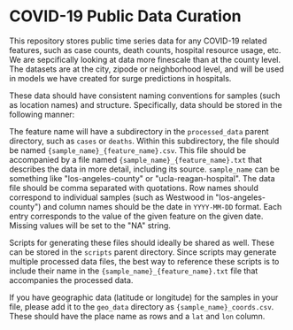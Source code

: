 # COVID-19 Public Data Curation

This repository stores public time series data for any COVID-19 related features, such as case counts, death counts, hospital resource usage, etc. We are sepcifically looking at data more finescale than at the county level. The datasets are at the city, zipode or neighborhood level, and will be used in models we have created for surge predictions in hospitals.

These data should have consistent naming conventions for samples (such as location names) and structure. Specifically, data should be stored in the following manner:

The feature name will have a subdirectory in the `processed_data` parent directory, such as `cases` or `deaths`. Within this subdirectory, the file should be named `{sample_name}_{feature_name}.csv`. This file should be accompanied by a file named `{sample_name}_{feature_name}.txt` that describes the data in more detail, including its source. `sample_name` can be something like "los-angeles-county" or "ucla-reagan-hospital".  The data file should be comma separated with quotations. Row names should correspond to individual samples (such as Westwood in "los-angeles-county") and column names should be the date in `YYYY-MM-DD` format. Each entry corresponds to the value of the given feature on the given date. Missing values will be set to the "NA" string. 

Scripts for generating these files should ideally be shared as well. These can be stored in the `scripts` parent directory. Since scripts may generate multiple processed data files, the best way to reference these scripts is to include their name in the `{sample_name}_{feature_name}.txt` file that accompanies the processed data.

If you have geographic data (latitude or longitude) for the samples in your file, please add it to the `geo_data` directory as `{sample_name}_coords.csv`. These should have the place name as rows and a `lat` and `lon` column.  
